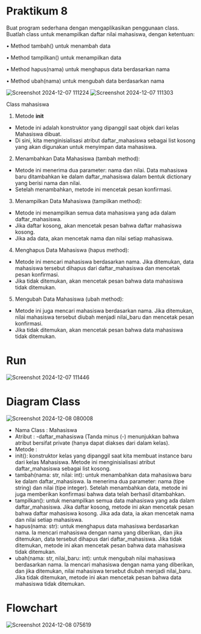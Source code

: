# Praktikum 8
Buat program sederhana dengan mengaplikasikan penggunaan class. Buatlah class untuk menampilkan daftar nilai mahasiswa, dengan ketentuan:

• Method tambah() untuk menambah data

• Method tampilkan() untuk menampilkan data

• Method hapus(nama) untuk menghapus data berdasarkan nama

• Method ubah(nama) untuk mengubah data berdasarkan nama

![Screenshot 2024-12-07 111224](https://github.com/user-attachments/assets/7197fce8-5ad7-47c5-b8bc-4a334650e943)
![Screenshot 2024-12-07 111303](https://github.com/user-attachments/assets/904510ea-082c-4da1-b223-531323570a0d)

Class mahasiswa
1. Metode __init__
- Metode ini adalah konstruktor yang dipanggil saat objek dari kelas Mahasiswa dibuat.
- Di sini, kita menginisialisasi atribut daftar_mahasiswa sebagai list kosong yang akan digunakan untuk menyimpan data mahasiswa.
2. Menambahkan Data Mahasiswa (tambah method):
- Metode ini menerima dua parameter: nama dan nilai. Data mahasiswa baru ditambahkan ke dalam daftar_mahasiswa dalam bentuk dictionary yang berisi nama dan nilai.
- Setelah menambahkan, metode ini mencetak pesan konfirmasi.
3. Menampilkan Data Mahasiswa (tampilkan method):
- Metode ini menampilkan semua data mahasiswa yang ada dalam daftar_mahasiswa.
- Jika daftar kosong, akan mencetak pesan bahwa daftar mahasiswa kosong.
- Jika ada data, akan mencetak nama dan nilai setiap mahasiswa.
4. Menghapus Data Mahasiswa (hapus method):
- Metode ini mencari mahasiswa berdasarkan nama. Jika ditemukan, data mahasiswa tersebut dihapus dari daftar_mahasiswa dan mencetak pesan konfirmasi.
- Jika tidak ditemukan, akan mencetak pesan bahwa data mahasiswa tidak ditemukan.
5. Mengubah Data Mahasiswa (ubah method):
- Metode ini juga mencari mahasiswa berdasarkan nama. Jika ditemukan, nilai mahasiswa tersebut diubah menjadi nilai_baru dan mencetak pesan konfirmasi.
- Jika tidak ditemukan, akan mencetak pesan bahwa data mahasiswa tidak ditemukan.

# Run
![Screenshot 2024-12-07 111446](https://github.com/user-attachments/assets/f65a1ac8-84e2-491b-ab90-d9e9c4af007b)

# Diagram Class
![Screenshot 2024-12-08 080008](https://github.com/user-attachments/assets/b28d1629-982a-4b90-8465-1d6e63aa7a3f)

- Nama Class : Mahasiswa
- Atribut : -daftar_mahasiswa (Tanda minus (-) menunjukkan bahwa atribut bersifat private (hanya dapat diakses dari dalam kelas).
- Metode :
- init(): konstruktor kelas yang dipanggil saat kita membuat instance baru dari kelas Mahasiswa. Metode ini menginisialisasi atribut daftar_mahasiswa sebagai list kosong.
- tambah(nama: str, nilai: int): untuk menambahkan data mahasiswa baru ke dalam daftar_mahasiswa. Ia menerima dua parameter: nama (tipe string) dan nilai (tipe integer). Setelah menambahkan data, metode ini juga memberikan konfirmasi bahwa data telah berhasil ditambahkan.
- tampilkan(): untuk menampilkan semua data mahasiswa yang ada dalam daftar_mahasiswa. Jika daftar kosong, metode ini akan mencetak pesan bahwa daftar mahasiswa kosong. Jika ada data, ia akan mencetak nama dan nilai setiap mahasiswa.
- hapus(nama: str): untuk menghapus data mahasiswa berdasarkan nama. Ia mencari mahasiswa dengan nama yang diberikan, dan jika ditemukan, data tersebut dihapus dari daftar_mahasiswa. Jika tidak ditemukan, metode ini akan mencetak pesan bahwa data mahasiswa tidak ditemukan.
- ubah(nama: str, nilai_baru: int): untuk mengubah nilai mahasiswa berdasarkan nama. Ia mencari mahasiswa dengan nama yang diberikan, dan jika ditemukan, nilai mahasiswa tersebut diubah menjadi nilai_baru. Jika tidak ditemukan, metode ini akan mencetak pesan bahwa data mahasiswa tidak ditemukan.

# Flowchart
![Screenshot 2024-12-08 075619](https://github.com/user-attachments/assets/1b988e03-7762-4b2c-aa60-3d9e2791d286)

